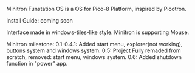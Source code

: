 Minitron Funstation OS is a OS for Pico-8 Platform, inspired by Picotron.

Install Guide:
coming soon

Interface made in windows-tiles-like style. Minitron is supporting Mouse.

Minitron milestone:
0.1-0.4.1:
 Added start menu, explorer(not working), buttons system and windows system.
0.5:
 Project Fully remaded from scratch, removed: start menu, windows system.
0.6: Added shutdown function in "power" app.
